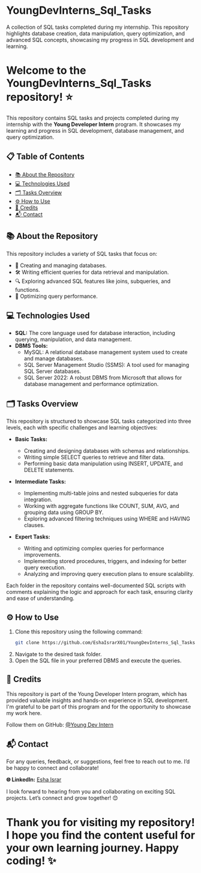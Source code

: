 # YoungDevInterns_Sql_Tasks

A collection of SQL tasks completed during my internship. This repository highlights database creation, data manipulation, query optimization, and advanced SQL concepts, showcasing my progress in SQL development and learning.

# Welcome to the **YoungDevInterns_Sql_Tasks** repository! ⭐

This repository contains SQL tasks and projects completed during my internship with the **Young Developer Intern** program. It showcases my learning and progress in SQL development, database management, and query optimization.  


## 📋 Table of Contents  
- [📚 About the Repository](#about-the-repository)  
- [💻 Technologies Used](#technologies-used)  
- [🗂️ Tasks Overview](#tasks-overview)  
- [⚙️ How to Use](#how-to-use)  
- [🤝 Credits](#credits)  
- [📬 Contact](#contact)  



## 📚 About the Repository  
This repository includes a variety of SQL tasks that focus on:  
- 📂 Creating and managing databases.  
- 🛠️ Writing efficient queries for data retrieval and manipulation.  
- 🔍 Exploring advanced SQL features like joins, subqueries, and functions.  
- 🚀 Optimizing query performance.


## 💻 Technologies Used  
- **SQL:** The core language used for database interaction, including querying, manipulation, and data management.  
- **DBMS Tools:**  
  - MySQL: A relational database management system used to create and manage databases.  
  - SQL Server Management Studio (SSMS): A tool used for managing SQL Server databases.  
  - SQL Server 2022: A robust DBMS from Microsoft that allows for database management and performance optimization.  


## 🗂️ Tasks Overview  
This repository is structured to showcase SQL tasks categorized into three levels, each with specific challenges and learning objectives:  

- **Basic Tasks:**  
  - Creating and designing databases with schemas and relationships.  
  - Writing simple SELECT queries to retrieve and filter data.  
  - Performing basic data manipulation using INSERT, UPDATE, and DELETE statements.  

- **Intermediate Tasks:**  
  - Implementing multi-table joins and nested subqueries for data integration.  
  - Working with aggregate functions like COUNT, SUM, AVG, and grouping data using GROUP BY.  
  - Exploring advanced filtering techniques using WHERE and HAVING clauses.  

- **Expert Tasks:**  
  - Writing and optimizing complex queries for performance improvements.  
  - Implementing stored procedures, triggers, and indexing for better query execution.  
  - Analyzing and improving query execution plans to ensure scalability.  

Each folder in the repository contains well-documented SQL scripts with comments explaining the logic and approach for each task, ensuring clarity and ease of understanding.  


## ⚙️ How to Use  
1. Clone this repository using the following command:
   ```bash  
   git clone https://github.com/EshaIsrarX01/YoungDevInterns_Sql_Tasks.git
3. Navigate to the desired task folder.
4. Open the SQL file in your preferred DBMS and execute the queries.


## 🤝 Credits
This repository is part of the Young Developer Intern program, which has provided valuable insights and hands-on experience in SQL development. I'm grateful to be part of this program and for the opportunity to showcase my work here.

Follow them on GitHub: [@Young Dev Intern](https://github.com/Young-Dev-Interns)


## 📬 Contact  
For any queries, feedback, or suggestions, feel free to reach out to me. I’d be happy to connect and collaborate! 

  **🌐 LinkedIn:** [Esha Israr](www.linkedin.com/in/eshamaher01)

I look forward to hearing from you and collaborating on exciting SQL projects. Let’s connect and grow together! 😊


# Thank you for visiting my repository! I hope you find the content useful for your own learning journey. Happy coding! ✨
